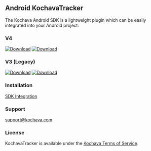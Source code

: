 ## Android KochavaTracker
The Kochava Android SDK is a lightweight plugin which can be easily integrated into your Android project.

### V4

[![Download](https://img.shields.io/github/v/release/Kochava/Android-KochavaTracker-Releases?include_prereleases&sort=semver)](https://github.com/Kochava/Android-KochavaTracker-Releases/releases)
[![Download](https://img.shields.io/maven-central/v/com.kochava.tracker/tracker)](https://search.maven.org/search?q=com.kochava.tracker)

### V3 (Legacy)

[![Download](https://img.shields.io/badge/release-3.10.1-blue)](https://github.com/Kochava/Android-KochavaTracker-Releases/releases/tag/v3.10.1)
[![Download](https://img.shields.io/maven-central/v/com.kochava.base/tracker)](https://search.maven.org/artifact/com.kochava.base/tracker)

### Installation
[SDK Integration](https://support.kochava.com/sdk-integration/android-sdk-integration/)

### Support
support@kochava.com

### License
KochavaTracker is available under the [Kochava Terms of Service](https://www.kochava.com/terms-of-service/).
